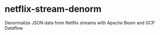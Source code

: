 # netflix-stream-denorm
Denormalize JSON data from Netflix streams with Apache Beam and GCP Dataflow
